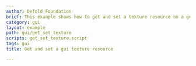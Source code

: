 ```yaml
---
author: Defold Foundation
brief: This example shows how to get and set a texture resource on a gui component.
category: gui
layout: example
path: gui/get_set_texture
scripts: get_set_texture.script
tags: gui
title: Get and set a gui texture resource

---
```


